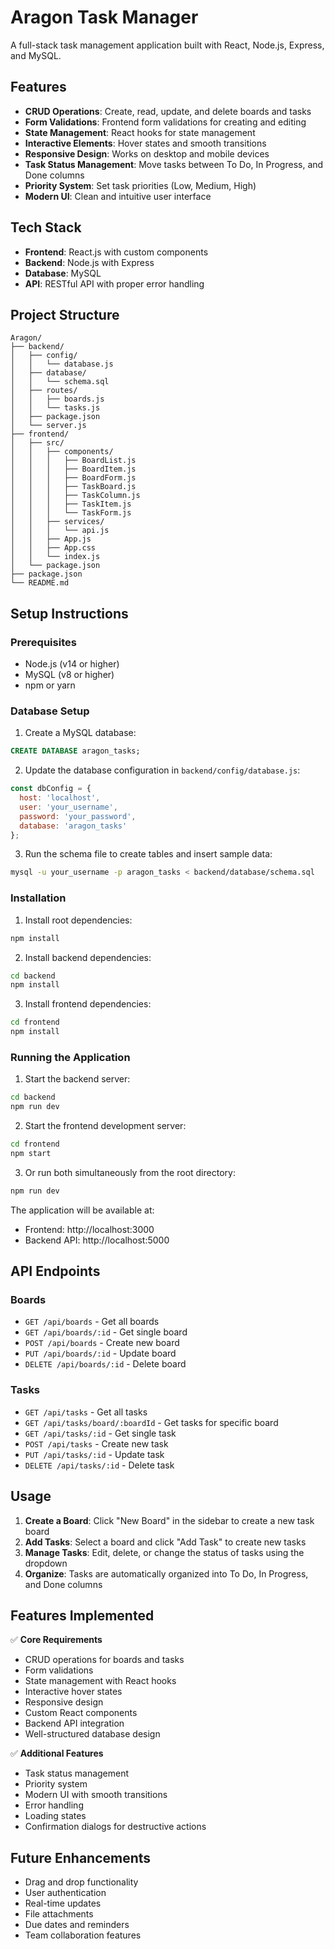 # Aragon Task Manager

A full-stack task management application built with React, Node.js, Express, and MySQL.

## Features

- **CRUD Operations**: Create, read, update, and delete boards and tasks
- **Form Validations**: Frontend form validations for creating and editing
- **State Management**: React hooks for state management
- **Interactive Elements**: Hover states and smooth transitions
- **Responsive Design**: Works on desktop and mobile devices
- **Task Status Management**: Move tasks between To Do, In Progress, and Done columns
- **Priority System**: Set task priorities (Low, Medium, High)
- **Modern UI**: Clean and intuitive user interface

## Tech Stack

- **Frontend**: React.js with custom components
- **Backend**: Node.js with Express
- **Database**: MySQL
- **API**: RESTful API with proper error handling

## Project Structure

```
Aragon/
├── backend/
│   ├── config/
│   │   └── database.js
│   ├── database/
│   │   └── schema.sql
│   ├── routes/
│   │   ├── boards.js
│   │   └── tasks.js
│   ├── package.json
│   └── server.js
├── frontend/
│   ├── src/
│   │   ├── components/
│   │   │   ├── BoardList.js
│   │   │   ├── BoardItem.js
│   │   │   ├── BoardForm.js
│   │   │   ├── TaskBoard.js
│   │   │   ├── TaskColumn.js
│   │   │   ├── TaskItem.js
│   │   │   └── TaskForm.js
│   │   ├── services/
│   │   │   └── api.js
│   │   ├── App.js
│   │   ├── App.css
│   │   └── index.js
│   └── package.json
├── package.json
└── README.md
```

## Setup Instructions

### Prerequisites

- Node.js (v14 or higher)
- MySQL (v8 or higher)
- npm or yarn

### Database Setup

1. Create a MySQL database:
```sql
CREATE DATABASE aragon_tasks;
```

2. Update the database configuration in `backend/config/database.js`:
```javascript
const dbConfig = {
  host: 'localhost',
  user: 'your_username',
  password: 'your_password',
  database: 'aragon_tasks'
};
```

3. Run the schema file to create tables and insert sample data:
```bash
mysql -u your_username -p aragon_tasks < backend/database/schema.sql
```

### Installation

1. Install root dependencies:
```bash
npm install
```

2. Install backend dependencies:
```bash
cd backend
npm install
```

3. Install frontend dependencies:
```bash
cd frontend
npm install
```

### Running the Application

1. Start the backend server:
```bash
cd backend
npm run dev
```

2. Start the frontend development server:
```bash
cd frontend
npm start
```

3. Or run both simultaneously from the root directory:
```bash
npm run dev
```

The application will be available at:
- Frontend: http://localhost:3000
- Backend API: http://localhost:5000

## API Endpoints

### Boards
- `GET /api/boards` - Get all boards
- `GET /api/boards/:id` - Get single board
- `POST /api/boards` - Create new board
- `PUT /api/boards/:id` - Update board
- `DELETE /api/boards/:id` - Delete board

### Tasks
- `GET /api/tasks` - Get all tasks
- `GET /api/tasks/board/:boardId` - Get tasks for specific board
- `GET /api/tasks/:id` - Get single task
- `POST /api/tasks` - Create new task
- `PUT /api/tasks/:id` - Update task
- `DELETE /api/tasks/:id` - Delete task

## Usage

1. **Create a Board**: Click "New Board" in the sidebar to create a new task board
2. **Add Tasks**: Select a board and click "Add Task" to create new tasks
3. **Manage Tasks**: Edit, delete, or change the status of tasks using the dropdown
4. **Organize**: Tasks are automatically organized into To Do, In Progress, and Done columns

## Features Implemented

✅ **Core Requirements**
- CRUD operations for boards and tasks
- Form validations
- State management with React hooks
- Interactive hover states
- Responsive design
- Custom React components
- Backend API integration
- Well-structured database design

✅ **Additional Features**
- Task status management
- Priority system
- Modern UI with smooth transitions
- Error handling
- Loading states
- Confirmation dialogs for destructive actions

## Future Enhancements

- Drag and drop functionality
- User authentication
- Real-time updates
- File attachments
- Due dates and reminders
- Team collaboration features

